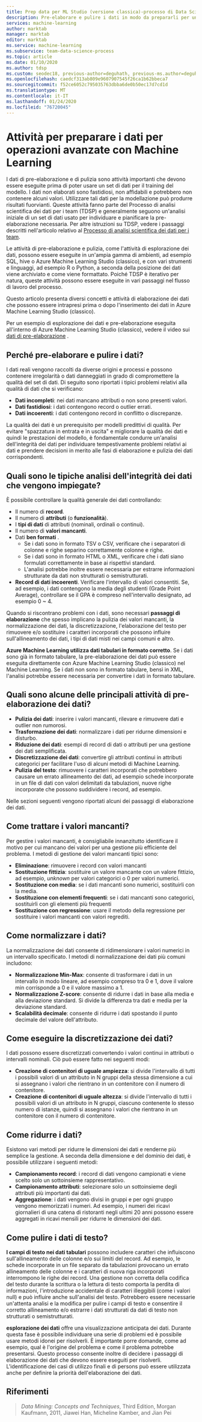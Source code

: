 ```yaml
---
title: Prep data per ML Studio (versione classica)-processo di Data Science per i team
description: Pre-elaborare e pulire i dati in modo da prepararli per un uso efficiente nei processi di Machine Learning.
services: machine-learning
author: marktab
manager: marktab
editor: marktab
ms.service: machine-learning
ms.subservice: team-data-science-process
ms.topic: article
ms.date: 01/10/2020
ms.author: tdsp
ms.custom: seodec18, previous-author=deguhath, previous-ms.author=deguhath
ms.openlocfilehash: caedcf313ab809e9607907545f26ca1b62bbeca7
ms.sourcegitcommit: f52ce6052c795035763dbba6de0b50ec17d7cd1d
ms.translationtype: MT
ms.contentlocale: it-IT
ms.lasthandoff: 01/24/2020
ms.locfileid: "76720045"
---
```

# <a name="tasks-to-prepare-data-for-enhanced-machine-learning"></a>Attività per preparare i dati per operazioni avanzate con Machine Learning
I dati di pre-elaborazione e di pulizia sono attività importanti che devono essere eseguite prima di poter usare un set di dati per il training del modello. I dati non elaborati sono fastidiosi, non affidabili e potrebbero non contenere alcuni valori. Utilizzare tali dati per la modellazione può produrre risultati fuorvianti. Queste attività fanno parte del Processo di analisi scientifica dei dati per i team (TDSP) e generalmente seguono un'analisi iniziale di un set di dati usato per individuare e pianificare la pre-elaborazione necessaria. Per altre istruzioni su TDSP, vedere i passaggi descritti nell'articolo relativo al [Processo di analisi scientifica dei dati per i team](overview.md).

Le attività di pre-elaborazione e pulizia, come l'attività di esplorazione dei dati, possono essere eseguite in un'ampia gamma di ambienti, ad esempio SQL, hive o Azure Machine Learning Studio (classico), e con vari strumenti e linguaggi, ad esempio R o Python, a seconda della posizione dei dati viene archiviato e come viene formattato. Poiché TDSP è iterativo per natura, queste attività possono essere eseguite in vari passaggi nel flusso di lavoro del processo.

Questo articolo presenta diversi concetti e attività di elaborazione dei dati che possono essere intrapresi prima o dopo l'inserimento dei dati in Azure Machine Learning Studio (classico).

Per un esempio di esplorazione dei dati e pre-elaborazione eseguita all'interno di Azure Machine Learning Studio (classico), vedere il video sui [dati di pre-elaborazione](https://azure.microsoft.com/documentation/videos/preprocessing-data-in-azure-ml-studio/) .

## <a name="why-pre-process-and-clean-data"></a>Perché pre-elaborare e pulire i dati?
I dati reali vengono raccolti da diverse origini e processi e possono contenere irregolarità o dati danneggiati in grado di compromettere la qualità del set di dati. Di seguito sono riportati i tipici problemi relativi alla qualità di dati che si verificano:

* **Dati incompleti**: nei dati mancano attributi o non sono presenti valori.
* **Dati fastidiosi**: i dati contengono record o outlier errati.
* **Dati incoerenti**: i dati contengono record in conflitto o discrepanze.

La qualità dei dati è un prerequisito per modelli predittivi di qualità. Per evitare "spazzatura in entrata e in uscita" e migliorare la qualità dei dati e quindi le prestazioni del modello, è fondamentale condurre un'analisi dell'integrità dei dati per individuare tempestivamente problemi relativi ai dati e prendere decisioni in merito alle fasi di elaborazione e pulizia dei dati corrispondenti.

## <a name="what-are-some-typical-data-health-screens-that-are-employed"></a>Quali sono le tipiche analisi dell'integrità dei dati che vengono impiegate?
È possibile controllare la qualità generale dei dati controllando:

* Il numero di **record**.
* Il numero di **attributi** (o **funzionalità**).
* I **tipi di dati** di attributi (nominali, ordinali o continui).
* Il numero di **valori mancanti**.
* Dati **ben formati** .
  * Se i dati sono in formato TSV o CSV, verificare che i separatori di colonne e righe separino correttamente colonne e righe.
  * Se i dati sono in formato HTML o XML, verificare che i dati siano formulati correttamente in base ai rispettivi standard.
  * L'analisi potrebbe inoltre essere necessaria per estrarre informazioni strutturate da dati non strutturati o semistrutturati.
* **Record di dati incoerenti**. Verificare l'intervallo di valori consentiti. Se, ad esempio, i dati contengono la media degli studenti (Grade Point Average), controllare se il GPA è compreso nell'intervallo designato, ad esempio 0 ~ 4.

Quando si riscontrano problemi con i dati, sono necessari **passaggi di elaborazione** che spesso implicano la pulizia dei valori mancanti, la normalizzazione dei dati, la discretizzazione, l'elaborazione del testo per rimuovere e/o sostituire i caratteri incorporati che possono influire sull'allineamento dei dati, i tipi di dati misti nei campi comuni e altro.

**Azure Machine Learning utilizza dati tabulari in formato corretto**.  Se i dati sono già in formato tabulare, la pre-elaborazione dei dati può essere eseguita direttamente con Azure Machine Learning Studio (classico) nel Machine Learning.  Se i dati non sono in formato tabulare, bensì in XML, l'analisi potrebbe essere necessaria per convertire i dati in formato tabulare.  

## <a name="what-are-some-of-the-major-tasks-in-data-pre-processing"></a>Quali sono alcune delle principali attività di pre-elaborazione dei dati?
* **Pulizia dei dati**: inserire i valori mancanti, rilevare e rimuovere dati e outlier non rumorosi.
* **Trasformazione dei dati**: normalizzare i dati per ridurne dimensioni e disturbo.
* **Riduzione dei dati**: esempi di record di dati o attributi per una gestione dei dati semplificata.
* **Discretizzazione dei dati**: convertire gli attributi continui in attributi categorici per facilitare l'uso di alcuni metodi di Machine Learning.
* **Pulizia del testo**: rimuovere i caratteri incorporati che potrebbero causare un errato allineamento dei dati, ad esempio schede incorporate in un file di dati con valori delimitati da tabulazioni, nuove righe incorporate che possono suddividere i record, ad esempio.

Nelle sezioni seguenti vengono riportati alcuni dei passaggi di elaborazione dei dati.

## <a name="how-to-deal-with-missing-values"></a>Come trattare i valori mancanti?
Per gestire i valori mancanti, è consigliabile innanzitutto identificare il motivo per cui mancano dei valori per una gestione più efficiente del problema. I metodi di gestione dei valori mancanti tipici sono:

* **Eliminazione**: rimuovere i record con valori mancanti
* **Sostituzione fittizia**: sostituire un valore mancante con un valore fittizio, ad esempio, *unknown* per valori categorici o 0 per valori numerici.
* **Sostituzione con media**: se i dati mancanti sono numerici, sostituirli con la media.
* **Sostituzione con elementi frequenti**: se i dati mancanti sono categorici, sostituirli con gli elementi più frequenti
* **Sostituzione con regressione**: usare il metodo della regressione per sostituire i valori mancanti con valori regrediti.  

## <a name="how-to-normalize-data"></a>Come normalizzare i dati?
La normalizzazione dei dati consente di ridimensionare i valori numerici in un intervallo specificato. I metodi di normalizzazione dei dati più comuni includono:

* **Normalizzazione Min-Max**: consente di trasformare i dati in un intervallo in modo lineare, ad esempio compreso tra 0 e 1, dove il valore min corrisponde a 0 e il valore massimo a 1.
* **Normalizzazione Z-score**: consente di ridurre i dati in base alla media e alla deviazione standard. Si divide la differenza tra dati e media per la deviazione standard.
* **Scalabilità decimale**: consente di ridurre i dati spostando il punto decimale del valore dell'attributo.  

## <a name="how-to-discretize-data"></a>Come eseguire la discretizzazione dei dati?
I dati possono essere discretizzati convertendo i valori continui in attributi o intervalli nominali. Ciò può essere fatto nei seguenti modi:

* **Creazione di contenitori di uguale ampiezza**: si divide l'intervallo di tutti i possibili valori di un attributo in N gruppi della stessa dimensione a cui si assegnano i valori che rientrano in un contenitore con il numero di contenitore.
* **Creazione di contenitori di uguale altezza**: si divide l'intervallo di tutti i possibili valori di un attributo in N gruppi, ciascuno contenente lo stesso numero di istanze, quindi si assegnano i valori che rientrano in un contenitore con il numero di contenitore.  

## <a name="how-to-reduce-data"></a>Come ridurre i dati?
Esistono vari metodi per ridurre le dimensioni dei dati e renderne più semplice la gestione. A seconda della dimensione e del dominio dei dati, è possibile utilizzare i seguenti metodi:

* **Campionamento record**: i record di dati vengono campionati e viene scelto solo un sottoinsieme rappresentativo.
* **Campionamento attributi**: selezionare solo un sottoinsieme degli attributi più importanti dai dati.  
* **Aggregazione**: i dati vengono divisi in gruppi e per ogni gruppo vengono memorizzati i numeri. Ad esempio, i numeri dei ricavi giornalieri di una catena di ristoranti negli ultimi 20 anni possono essere aggregati in ricavi mensili per ridurre le dimensioni dei dati.  

## <a name="how-to-clean-text-data"></a>Come pulire i dati di testo?
**I campi di testo nei dati tabulari** possono includere caratteri che influiscono sull'allineamento delle colonne e/o sui limiti del record. Ad esempio, le schede incorporate in un file separato da tabulazioni provocano un errato allineamento delle colonne e i caratteri di nuova riga incorporati interrompono le righe dei record. Una gestione non corretta della codifica del testo durante la scrittura o la lettura di testo comporta la perdita di informazioni, l'introduzione accidentale di caratteri illeggibili (come i valori null) e può influire anche sull'analisi del testo. Potrebbero essere necessarie un'attenta analisi e la modifica per pulire i campi di testo e consentire il corretto allineamento e/o estrarre i dati strutturati da dati di testo non strutturati o semistrutturati.

**esplorazione dei dati** offre una visualizzazione anticipata dei dati. Durante questa fase è possibile individuare una serie di problemi ed è possibile usare metodi idonei per risolverli.  È importante porre domande, come ad esempio, qual è l'origine del problema e come il problema potrebbe presentarsi. Questo processo consente inoltre di decidere i passaggi di elaborazione dei dati che devono essere eseguiti per risolverli. L'identificazione dei casi di utilizzo finali e di persons può essere utilizzata anche per definire la priorità dell'elaborazione dei dati.

## <a name="references"></a>Riferimenti
> *Data Mining: Concepts and Techniques*, Third Edition, Morgan Kaufmann, 2011, Jiawei Han, Micheline Kamber, and Jian Pei
> 
> 

